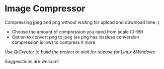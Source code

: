 # Image Compressor

Compressing jpeg and png without waiting for upload and download time :)

- Choose the amount of compression you need from scale (0-99)
- Option to convert png to jpeg (as png has lossless conversion compression is low) to compress it more

<i>Use QtCreator to build the project or wait for release for Linux &Windows</i>

Suggesstions are welcum!
